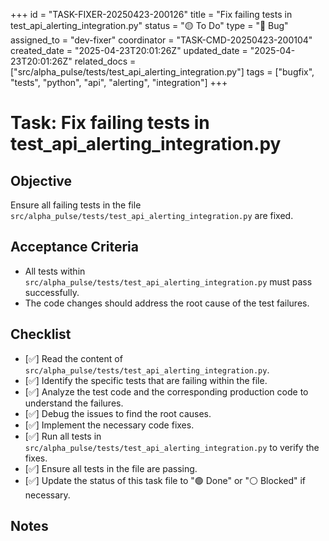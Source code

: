 +++
id = "TASK-FIXER-20250423-200126"
title = "Fix failing tests in test_api_alerting_integration.py"
status = "🟡 To Do"
type = "🐞 Bug"
assigned_to = "dev-fixer"
coordinator = "TASK-CMD-20250423-200104"
created_date = "2025-04-23T20:01:26Z"
updated_date = "2025-04-23T20:01:26Z"
related_docs = ["src/alpha_pulse/tests/test_api_alerting_integration.py"]
tags = ["bugfix", "tests", "python", "api", "alerting", "integration"]
+++

# Task: Fix failing tests in test_api_alerting_integration.py

## Objective
Ensure all failing tests in the file `src/alpha_pulse/tests/test_api_alerting_integration.py` are fixed.

## Acceptance Criteria
- All tests within `src/alpha_pulse/tests/test_api_alerting_integration.py` must pass successfully.
- The code changes should address the root cause of the test failures.

## Checklist
- [✅] Read the content of `src/alpha_pulse/tests/test_api_alerting_integration.py`.
- [✅] Identify the specific tests that are failing within the file.
- [✅] Analyze the test code and the corresponding production code to understand the failures.
- [✅] Debug the issues to find the root causes.
- [✅] Implement the necessary code fixes.
- [✅] Run all tests in `src/alpha_pulse/tests/test_api_alerting_integration.py` to verify the fixes.
- [✅] Ensure all tests in the file are passing.
- [✅] Update the status of this task file to "🟢 Done" or "⚪ Blocked" if necessary.

## Notes